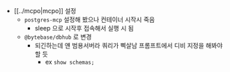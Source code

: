 - [[../mcpo|mcpo]] 설정
  - `postgres-mcp` 설정해 봤으나 컨테이너 시작시 죽음
    - sleep 으로 시작후 접속해서 실행 시 됨
  - `@bytebase/dbhub` 로 변경
    - 되긴하는데 얜 범용서버라 쿼리가 삑살남 프롬프트에서 디비 지정을 해봐야할 듯
      - ex `show schemas;`
